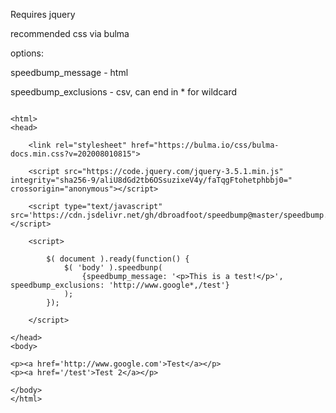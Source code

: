 Requires jquery

recommended css via bulma

options: 

speedbump_message - html

speedbump_exclusions - csv, can end in * for wildcard

```

<html>
<head>
	
	<link rel="stylesheet" href="https://bulma.io/css/bulma-docs.min.css?v=202008010815">	
	
	<script src="https://code.jquery.com/jquery-3.5.1.min.js" integrity="sha256-9/aliU8dGd2tb6OSsuzixeV4y/faTqgFtohetphbbj0=" crossorigin="anonymous"></script>
	  
	<script type="text/javascript" src='https://cdn.jsdelivr.net/gh/dbroadfoot/speedbump@master/speedbump.js'></script>

	<script>
		
		$( document ).ready(function() {
		    $( 'body' ).speedbunp(
		    	{speedbump_message: '<p>This is a test!</p>', speedbump_exclusions: 'http://www.google*,/test'}
		    );
		});
		
	</script>
	
</head>
<body>

<p><a href='http://www.google.com'>Test</a></p>
<p><a href='/test'>Test 2</a></p>
	
</body>
</html>

```
